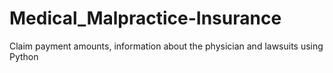 # Medical_Malpractice-Insurance
Claim payment amounts, information about the physician and lawsuits using Python
